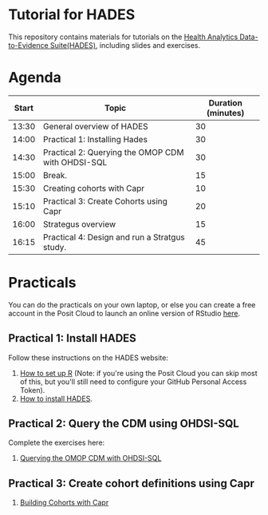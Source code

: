# Tutorial for HADES

This repository contains materials for tutorials on the [Health Analytics Data-to-Evidence Suite(HADES)](https://ohdsi.github.io/Hades/), including slides and exercises.

# Agenda

| Start | Topic                                                                        | Duration (minutes) |
|-------|------------------------------------------------------------------------------|--------------------|
| 13:30 | General overview of HADES                                                    | 30                 |
| 14:00 | Practical 1: Installing Hades                                                | 30                 |
| 14:30 | Practical 2: Querying the OMOP CDM with OHDSI-SQL                            | 30                 |
| 15:00 | Break.                                                                       | 15                 |
| 15:30 | Creating cohorts with Capr                                                   | 10                 |
| 15:10 | Practical 3: Create Cohorts using Capr                                       | 20                 |
| 16:00 | Strategus overview                                                           | 15                 |
| 16:15 | Practical 4: Design and run a Stratgus study.                                | 45                 |

# Practicals

You can do the practicals on your own laptop, or else you can create a free account in the Posit Cloud to launch an online version of RStudio [here](https://posit.cloud/).

## Practical 1: Install HADES

Follow these instructions on the HADES website:

1.  [How to set up R](https://ohdsi.github.io/Hades/rSetup.html) (Note: if you're using the Posit Cloud you can skip most of this, but you'll still need to configure your GitHub Personal Access Token).
2.  [How to install HADES](https://ohdsi.github.io/Hades/installingHades.html).

## Practical 2: Query the CDM using OHDSI-SQL  

Complete the exercises here:

1.  [Querying the OMOP CDM with OHDSI-SQL](https://ohdsi.github.io/Tutorial-Hades/QueryingUsingOhdsiSql.html)

## Practical 3: Create cohort definitions using Capr

1.  [Building Cohorts with Capr](https://ohdsi.github.io/Tutorial-Hades/CreateCohortsUsingCapr.html)
